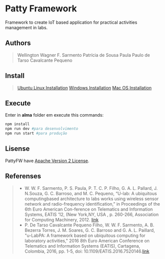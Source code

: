 # Patty Framework

Framework to create IoT based application for practical activities management in labs.

## Authors
> Wellington Wagner F. Sarmento
> Patrícia de Sousa Paula
> Paulo de Tarso Cavalcante Pequeno
> 
## Install
>[Ubuntu Linux Installation](https://github.com/wwagner33/pattyFW/blob/master/install_ubuntu.md)
>[Windows Installation]()
>[Mac OS Installation](https://github.com/wwagner33/pattyFW/blob/master/install_macos.md)

## Execute
Enter in **alma** folder em execute this commands: 

```bash
npm install
npm run dev #para desenvolvimento
npm run start #para produção
```
## Lisense

PattyFW have [Apache Version 2 License](http://www.apache.org/licenses/).

## Referenses
> *  W. W. F. Sarmento, P. S. Paula, P. T. C. P. Filho, G. A. L. Pallard, J. N.Souza, G. C. Barroso, and M. C. Pequeno, “U-lab: A ubiquitous computingbased architecture to labs works using wireless sensor network and radio-frequency identification,” in Proceedings of the 6th Euro American Con-ference on Telematics and Information Systems, EATIS ’12, (New York,NY, USA , p. 260-266, Association for Computing Machinery, 2012. [link][link-eatis2012]
> * P. De Tarso Cavalcante Pequeno Filho, W. W. F. Sarmento, A. B. Bezerra Torres, J. M. Soares, G. C. Barroso and G. A. L. Paillard, "u-LabPA: A framework based on ubiquitous computing for laboratory activities," 2016 8th Euro American Conference on Telematics and Information Systems (EATIS), Cartagena, Colombia, 2016, pp. 1-5, doi: 10.1109/EATIS.2016.7520146.[link][link-eatis2016]

[link-eatis2012]:(https://doi.org/10.1145/2261605.2261644)
[link-eatis2016]:(https://doi.org/10.1109/EATIS.2016.7520146)
